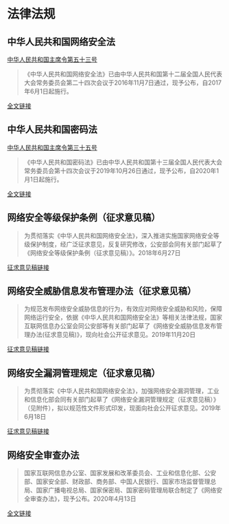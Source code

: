 # 法律法规
## 中华人民共和国网络安全法
[中华人民共和国主席令第五十三号](http://www.gov.cn/xinwen/2020-08/11/content_5534124.htm)
>《中华人民共和国网络安全法》已由中华人民共和国第十二届全国人民代表大会常务委员会第二十四次会议于2016年11月7日通过，现予公布，自2017年6月1日起施行。

[全文链接](http://www.cac.gov.cn/2016-11/07/c_1119867116.htm)

## 中华人民共和国密码法
[中华人民共和国主席令第三十五号](http://www.gov.cn/xinwen/2019-10/26/content_5445366.htm)
> 《中华人民共和国密码法》已由中华人民共和国第十三届全国人民代表大会常务委员会第十四次会议于2019年10月26日通过，现予公布，自2020年1月1日起施行。

[全文链接](http://www.npc.gov.cn/npc/c30834/201910/6f7be7dd5ae5459a8de8baf36296bc74.shtml)

## 网络安全等级保护条例（征求意见稿）
> 为贯彻落实《中华人民共和国网络安全法》，深入推进实施国家网络安全等级保护制度，经广泛征求意见，反复研究修改，公安部会同有关部门起草了《网络安全等级保护条例（征求意见稿）》。2018年6月27日

[征求意见稿链接](https://www.mps.gov.cn/n2254536/n4904355/c6159136/content.html)

## 网络安全威胁信息发布管理办法（征求意见稿）
> 为规范发布网络安全威胁信息的行为，有效应对网络安全威胁和风险，保障网络运行安全，依据《中华人民共和国网络安全法》等相关法律法规，国家互联网信息办公室会同公安部等有关部门起草了《网络安全威胁信息发布管理办法(征求意见稿)》，现向社会公开征求意见。2019年11月20日

[征求意见稿链接](http://www.cac.gov.cn/2019-11/20/c_1575785387932969.htm)

## 网络安全漏洞管理规定（征求意见稿）
> 为贯彻落实《中华人民共和国网络安全法》，加强网络安全漏洞管理，工业和信息化部会同有关部门起草了《网络安全漏洞管理规定（征求意见稿）》（见附件），拟以规范性文件形式印发，现面向社会公开征求意见。2019年6月18日

[征求意见稿链接](http://www.miit.gov.cn/n1146285/n1146352/n3054355/n3057724/n3057728/c7005976/content.html)

## 网络安全审查办法
> 国家互联网信息办公室、国家发展和改革委员会、工业和信息化部、公安部、国家安全部、财政部、商务部、中国人民银行、国家市场监督管理总局、国家广播电视总局、国家保密局、国家密码管理局联合制定了《网络安全审查办法》，现予公布。2020年4月13日

[全文链接](http://www.cac.gov.cn/2020-04/27/c_1589535450769077.htm)
